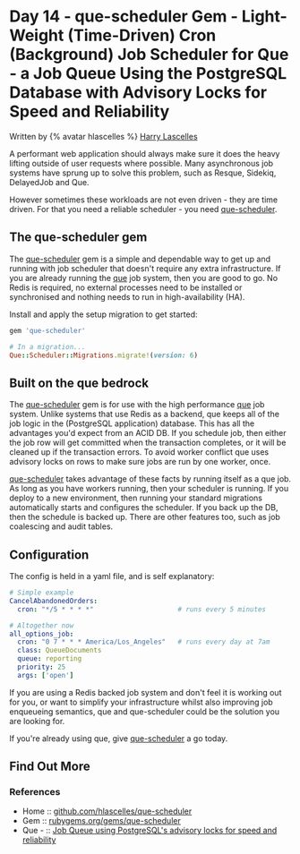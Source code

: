 # Day 14 - que-scheduler Gem - Light-Weight (Time-Driven) Cron (Background) Job Scheduler for Que - a Job Queue Using the PostgreSQL Database with Advisory Locks for Speed and Reliability


Written by {% avatar hlascelles %} [Harry Lascelles](https://github.com/hlascelles)


A performant web application should always make sure it does the heavy lifting outside of user
requests where possible. Many asynchronous job systems have sprung up to solve this problem,
such as Resque, Sidekiq, DelayedJob and Que.

However sometimes these workloads are not even driven - they are time driven. For that you need a
reliable scheduler - you need [que-scheduler](https://github.com/hlascelles/que-scheduler).

## The que-scheduler gem

The [que-scheduler](https://github.com/hlascelles/que-scheduler) gem is a simple and dependable way to get up and running with job scheduler that
doesn't require any extra infrastructure. If you are already running the [que](https://github.com/que-rb/que) job
system, then you are good to go. No Redis is required, no external processes need to be installed or
synchronised and nothing needs to run in high-availability (HA).

Install and apply the setup migration to get started:

```ruby
gem 'que-scheduler'

# In a migration...
Que::Scheduler::Migrations.migrate!(version: 6)
```

## Built on the que bedrock

The [que-scheduler](https://github.com/hlascelles/que-scheduler) gem is for use
with the high performance [que](https://github.com/que-rb/que) job system.
Unlike systems that use Redis as a backend, que keeps all of the job logic in the (PostgreSQL application) database.
This has all the advantages you'd expect from an ACID DB. If you schedule job, then
either the job row will get committed when the transaction completes, or it will be cleaned up
if the transaction errors. To avoid worker conflict que uses advisory locks on rows to make sure
jobs are run by one worker, once.

[que-scheduler](https://github.com/hlascelles/que-scheduler) takes advantage of these facts
by running itself as a que job. As long as you have workers
running, then your scheduler is running. If you deploy to a new environment, then running your
standard migrations automatically starts and configures the scheduler. If you back up the DB,
then the schedule is backed up. There are other features too, such as job coalescing and audit tables.

## Configuration

The config is held in a yaml file, and is self explanatory:

```yaml
# Simple example
CancelAbandonedOrders:
  cron: "*/5 * * * *"                     # runs every 5 minutes

# Altogether now
all_options_job:
  cron: "0 7 * * * America/Los_Angeles"   # runs every day at 7am
  class: QueueDocuments
  queue: reporting
  priority: 25
  args: ['open']
```

If you are using a Redis backed job system and don't feel it is working out for you, or want to
simplify your infrastructure whilst also improving job enqueueing semantics, que and que-scheduler
could be the solution you are looking for.

If you're already using que, give [que-scheduler](https://github.com/hlascelles/que-scheduler) a go today.

## Find Out More

### References

* Home  :: [github.com/hlascelles/que-scheduler](https://github.com/hlascelles/que-scheduler)
* Gem   :: [rubygems.org/gems/que-scheduler](https://rubygems.org/gems/que-scheduler)
* Que - :: [Job Queue using PostgreSQL's advisory locks for speed and reliability](https://github.com/que-rb/que)

